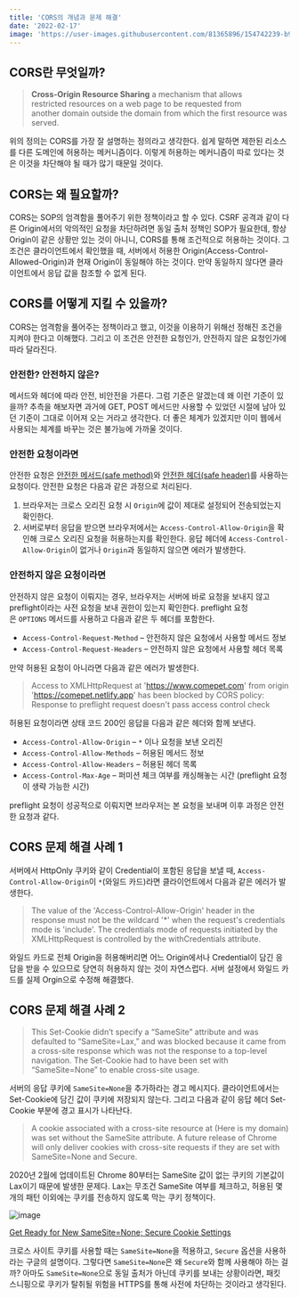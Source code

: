 ```yaml
---
title: 'CORS의 개념과 문제 해결'
date: '2022-02-17'
image: 'https://user-images.githubusercontent.com/81365896/154742239-b9b48c6f-19ba-403f-9d8f-d1388c5a7b91.png'
---
```


## CORS란 무엇일까?

> **Cross-Origin Resource Sharing**
> a mechanism that allows restricted resources on a web page to be requested from another domain outside the domain from which the first resource was served.

위의 정의는 CORS를 가장 잘 설명하는 정의라고 생각한다. 쉽게 말하면 제한된 리소스를 다른 도메인에 허용하는 메커니즘이다. 이렇게 허용하는 메커니즘이 따로 있다는 것은 이것을 차단해야 될 때가 많기 때문일 것이다.

## CORS는 왜 필요할까?

CORS는 SOP의 엄격함을 풀어주기 위한 정책이라고 할 수 있다. CSRF 공격과 같이 다른 Origin에서의 악의적인 요청을 차단하려면 동일 출처 정책인 SOP가 필요한데, 항상 Origin이 같은 상황만 있는 것이 아니니, CORS를 통해 조건적으로 허용하는 것이다. 그 조건은 클라이언트에서 확인했을 때, 서버에서 허용한 Origin(Access-Control-Allowed-Origin)과 현재 Origin이 동일해야 하는 것이다. 만약 동일하지 않다면 클라이언트에서 응답 값을 참조할 수 없게 된다.

## CORS를 어떻게 지킬 수 있을까?

CORS는 엄격함을 풀어주는 정책이라고 했고, 이것을 이용하기 위해선 정해진 조건을 지켜야 한다고 이해했다. 그리고 이 조건은 안전한 요청인가, 안전하지 않은 요청인가에 따라 달라진다.

### 안전한? 안전하지 않은?

메서드와 헤더에 따라 안전, 비안전을 가른다. 그럼 기준은 알겠는데 왜 이런 기준이 있을까? 추측을 해보자면 과거에 GET, POST 메서드만 사용할 수 있었던 시절에 남아 있던 기준이 그대로 이어져 오는 거라고 생각한다. 더 좋은 체계가 있겠지만 이미 웹에서 사용되는 체계를 바꾸는 것은 불가능에 가까울 것이다.

### 안전한 요청이라면

안전한 요청은 [안전한 메서드(safe method)](https://fetch.spec.whatwg.org/#cors-safelisted-method)와 [안전한 헤더(safe header)](https://fetch.spec.whatwg.org/#cors-safelisted-request-header)를 사용하는 요청이다. 안전한 요청은 다음과 같은 과정으로 처리된다.

1. 브라우저는 크로스 오리진 요청 시 `Origin`에 값이 제대로 설정되어 전송되었는지 확인한다.
2. 서버로부터 응답을 받으면 브라우저에서는 `Access-Control-Allow-Origin`을 확인해 크로스 오리진 요청을 허용하는지를 확인한다. 응답 헤더에 `Access-Control-Allow-Origin`이 없거나 `Origin`과 동일하지 않으면 에러가 발생한다.

### 안전하지 않은 요청이라면

안전하지 않은 요청이 이뤄지는 경우, 브라우저는 서버에 바로 요청을 보내지 않고 preflight이라는 사전 요청을 보내 권한이 있는지 확인한다. preflight 요청은 `OPTIONS` 메서드를 사용하고 다음과 같은 두 헤더를 포함한다.

- `Access-Control-Request-Method` – 안전하지 않은 요청에서 사용할 메서드 정보
- `Access-Control-Request-Headers` – 안전하지 않은 요청에서 사용할 헤더 목록

만약 허용된 요청이 아니라면 다음과 같은 에러가 발생한다.

> Access to XMLHttpRequest at 'https://www.comepet.com' from origin 'https://comepet.netlify.app' has been blocked by CORS policy: Response to preflight request doesn't pass access control check

허용된 요청이라면 상태 코드 200인 응답을 다음과 같은 헤더와 함께 보낸다.

- `Access-Control-Allow-Origin` – `*` 이나 요청을 보낸 오리진
- `Access-Control-Allow-Methods` – 허용된 메서드 정보
- `Access-Control-Allow-Headers` – 허용된 헤더 목록
- `Access-Control-Max-Age` – 퍼미션 체크 여부를 캐싱해놓는 시간 (preflight 요청이 생략 가능한 시간)

preflight 요청이 성공적으로 이뤄지면 브라우저는 본 요청을 보내며 이후 과정은 안전한 요청과 같다.

## CORS 문제 해결 사례 1

서버에서 HttpOnly 쿠키와 같이 Credential이 포함된 응답을 보낼 때, `Access-Control-Allow-Origin`이 `*`(와일드 카드)라면 클라이언트에서 다음과 같은 에러가 발생한다.

> The value of the 'Access-Control-Allow-Origin' header in the response must not be the wildcard '\*' when the request's credentials mode is 'include'. The credentials mode of requests initiated by the XMLHttpRequest is controlled by the withCredentials attribute.

와일드 카드로 전체 Origin을 허용해버리면 어느 Origin에서나 Credential이 담긴 응답을 받을 수 있으므로 당연히 허용하지 않는 것이 자연스럽다. 서버 설정에서 와일드 카드를 실제 Orgin으로 수정해 해결했다.

## CORS 문제 해결 사례 2

> This Set-Cookie didn’t specify a “SameSite” attribute and was defaulted to “SameSite=Lax,” and was blocked because it came from a cross-site response which was not the response to a top-level navigation. The Set-Cookie had to have been set with “SameSite=None” to enable cross-site usage.

서버의 응답 쿠키에 `SameSite=None`을 추가하라는 경고 메시지다. 클라이언트에서는 Set-Cookie에 담긴 값이 쿠키에 저장되지 않는다. 그리고 다음과 같이 응답 헤더 Set-Cookie 부분에 경고 표시가 나타난다.

> A cookie associated with a cross-site resource at (Here is my domain) was set without the SameSite attribute. A future release of Chrome will only deliver cookies with cross-site requests if they are set with SameSite=None and Secure.

2020년 2월에 업데이트된 Chrome 80부터는 SameSite 값이 없는 쿠키의 기본값이 Lax이기 때문에 발생한 문제다. Lax는 무조건 SameSite 여부를 체크하고, 허용된 몇 개의 패턴 이외에는 쿠키를 전송하지 않도록 막는 쿠키 정책이다.

![image](https://user-images.githubusercontent.com/81365896/154746121-783a95dd-fefd-4885-8c64-e08643e79eba.png)

[Get Ready for New SameSite=None; Secure Cookie Settings ](https://developers.google.com/search/blog/2020/01/get-ready-for-new-samesitenone-secure)

크로스 사이트 쿠키를 사용할 때는 `SameSite=None`을 적용하고, `Secure` 옵션을 사용하라는 구글의 설명이다. 그렇다면 `SameSite=None`은 왜 `Secure`와 함께 사용해야 하는 걸까? 아마도 `SameSite=None`으로 동일 출처가 아닌데 쿠키를 보내는 상황이라면, 패킷 스니핑으로 쿠키가 탈취될 위험을 HTTPS를 통해 사전에 차단하는 것이라고 생각된다.
